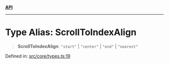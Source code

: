 [**API**](../../API.md)

***

# Type Alias: ScrollToIndexAlign

> **ScrollToIndexAlign**: `"start"` \| `"center"` \| `"end"` \| `"nearest"`

Defined in: [src/core/types.ts:19](https://github.com/inokawa/virtua/blob/41a33aaa191d1b7d2f2edf9ebdf280019e03fb14/src/core/types.ts#L19)
